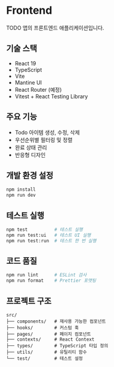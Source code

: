# Frontend

TODO 앱의 프론트엔드 애플리케이션입니다.

## 기술 스택
- React 19
- TypeScript
- Vite
- Mantine UI
- React Router (예정)
- Vitest + React Testing Library

## 주요 기능
- Todo 아이템 생성, 수정, 삭제
- 우선순위별 필터링 및 정렬
- 완료 상태 관리
- 반응형 디자인

## 개발 환경 설정
```bash
npm install
npm run dev
```

## 테스트 실행
```bash
npm test          # 테스트 실행
npm run test:ui   # 테스트 UI 실행
npm run test:run  # 테스트 한 번 실행
```

## 코드 품질
```bash
npm run lint      # ESLint 검사
npm run format    # Prettier 포맷팅
```

## 프로젝트 구조
```
src/
├── components/   # 재사용 가능한 컴포넌트
├── hooks/        # 커스텀 훅
├── pages/        # 페이지 컴포넌트
├── contexts/     # React Context
├── types/        # TypeScript 타입 정의
├── utils/        # 유틸리티 함수
└── test/         # 테스트 설정
```